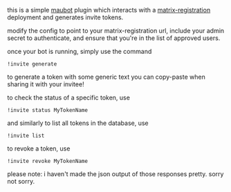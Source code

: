 this is a simple [maubot](https://github.com/maubot/maubot) plugin which interacts with a [matrix-registration](https://github.com/zeratax/matrix-registration) deployment and generates invite tokens.

modify the config to point to your matrix-registration url, include your admin secret to authenticate, and ensure that you're in the list of approved users.

once your bot is running, simply use the command

    !invite generate

to generate a token with some generic text you can copy-paste when sharing it with your invitee!

to check the status of a specific token, use

    !invite status MyTokenName

and similarly to list all tokens in the database, use

    !invite list

to revoke a token, use

    !invite revoke MyTokenName

please note: i haven't made the json output of those responses pretty. sorry not sorry.
